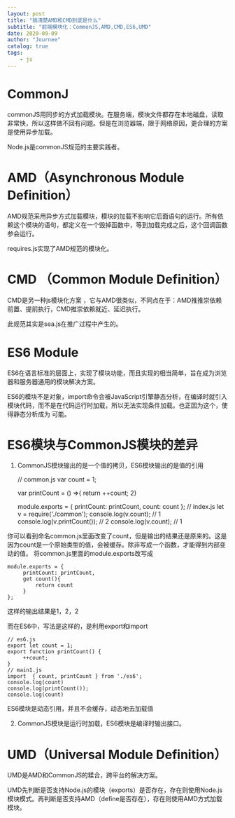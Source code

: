 ```yaml
---
layout: post
title: "搞清楚AMD和CMD到底是什么"
subtitle: "前端模块化：CommonJS,AMD,CMD,ES6,UMD"
date: 2020-09-09
author: "Journee"
catalog: true
tags:
    - js
---
```


# CommonJ
commonJS用同步的方式加载模块。在服务端，模块文件都存在本地磁盘，读取非常快，所以这样做不回有问题。但是在浏览器端，限于网络原因，更合理的方案是使用异步加载。

Node.js是commonJS规范的主要实践者。

# AMD（Asynchronous Module Definition）
AMD规范采用异步方式加载模块，模块的加载不影响它后面语句的运行。所有依赖这个模块的语句，都定义在一个毁掉函数中，等到加载完成之后，这个回调函数参会运行。

requires.js实现了AMD规范的模块化。

# CMD （Common Module Definition）
CMD是另一种js模块化方案 ，它与AMD很类似，不同点在于：AMD推推崇依赖前置、提前执行，CMD推崇依赖就近、延迟执行。

此规范其实是sea.js在推广过程中产生的。

# ES6 Module
ES6在语言标准的层面上，实现了模块功能，而且实现的相当简单，旨在成为浏览器和服务器通用的模块解决方案。

ES6的模块不是对象，import命令会被JavaScript引擎静态分析，在编译时就引入模块代码，而不是在代码运行时加载，所以无法实现条件加载。也正因为这个，使得静态分析成为
可能。

# ES6模块与CommonJS模块的差异
1. CommonJS模块输出的是一个值的拷贝，ES6模块输出的是值的引用


    // common.js
    var count = 1;
    
    var printCount = () =>{ 
       return ++count;
    2}
    
    module.exports = {
         printCount: printCount,
         count: count
    };
     // index.js
    let v = require('./common');
    console.log(v.count); // 1
    console.log(v.printCount()); // 2
    console.log(v.count); // 1
       
你可以看到命名common.js里面改变了count，但是输出的结果还是原来的。这是因为count是一个原始类型的值，会被缓存。除非写成一个函数，才能得到内部变动的值。
将common.js里面的module.exports改写成
        
    module.exports = {
         printCount: printCount,
         get count(){
             return count
         }
    };              
    
这样的输出结果是1，2，2

而在ES6中，写法是这样的，是利用export和import

    // es6.js
    export let count = 1;
    export function printCount() {
         ++count;
    }
    // main1.js
    import  { count, printCount } from './es6';
    console.log(count)
    console.log(printCount());
    console.log(count)
    
ES6模块是动态引用，并且不会缓存，动态地去加载值

2. CommonJS模块是运行时加载，ES6模块是编译时输出接口。

# UMD（Universal Module Definition）
UMD是AMD和CommonJS的糅合，跨平台的解决方案。

UMD先判断是否支持Node.js的模块（exports）是否存在，存在则使用Node.js模块模式。再判断是否支持AMD（define是否存在），存在则使用AMD方式加载模块。

    